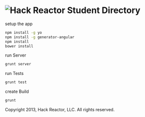 ![Hack Reactor](https://dl.dropboxusercontent.com/u/7020515/HackReactor/logo.png)
Student Directory
===

setup the app
```bash
npm install -g yo
npm install -g generator-angular
npm install
bower install
```
run Server
```bash
grunt server
```
run Tests
```bash
grunt test
```
create Build
```bash
grunt
```


Copyright 2013, Hack Reactor, LLC. All rights reserved.
